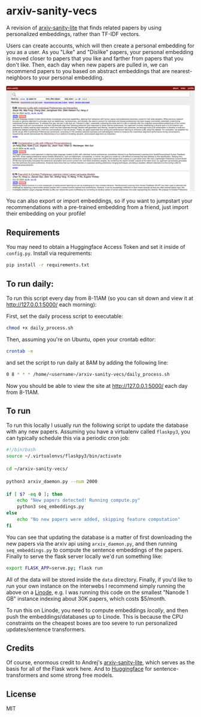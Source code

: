 
# arxiv-sanity-vecs

A revision of [arxiv-sanity-lite](https://github.com/karpathy/arxiv-sanity-lite) that finds related papers by using personalized embeddings, rather than TF-IDF vectors.

Users can create accounts, which will then create a personal embedding for you as a user. As you "Like" and "Dislike" papers, your personal embedding is moved closer to papers that you like and farther from papers that you don't like.
Then, each day when new papers are pulled in, we can recommend papers to you based on abstract embeddings that are nearest-neighbors to your personal embedding.

![Screenshot](screenshot.png)

You can also export or import embeddings, so if you want to jumpstart your recommendations with a pre-trained embedding from a friend, just import their embedding on your profile!

## Requirements
You may need to obtain a Huggingface Access Token and set it inside of `config.py`.
 Install via requirements:

 ```bash
 pip install -r requirements.txt
 ```

## To run daily:
To run this script every day from 8-11AM (so you can sit down and view it at http://127.0.0.1:5000/ each morning):

First, set the daily process script to executable:
```bash
chmod +x daily_process.sh
```

Then, assuming you're on Ubuntu, open your crontab editor:
```bash
crontab -e
```
 and set the script to run daily at 8AM by adding the following line:
```bash
0 8 * * * /home/<username>/arxiv-sanity-vecs/daily_process.sh
```

Now you should be able to view the site at http://127.0.0.1:5000/ each day from 8-11AM.

## To run

To run this locally I usually run the following script to update the database with any new papers. 
Assuming you have a virtualenv called `flaskpy3`, you can typically schedule this via a periodic cron job:
```bash
#!/bin/bash
source ~/.virtualenvs/flaskpy3/bin/activate

cd ~/arxiv-sanity-vecs/

python3 arxiv_daemon.py --num 2000

if [ $? -eq 0 ]; then
    echo "New papers detected! Running compute.py"
    python3 seq_embeddings.py
else
    echo "No new papers were added, skipping feature computation"
fi
```

You can see that updating the database is a matter of first downloading the new papers via the arxiv api using `arxiv_daemon.py`, and then running `seq_embeddings.py` to compute the sentence embeddings of the papers. Finally to serve the flask server locally we'd run something like:

```bash
export FLASK_APP=serve.py; flask run
```

All of the data will be stored inside the `data` directory. Finally, if you'd like to run your own instance on the interwebs I recommend simply running the above on a [Linode](https://www.linode.com), e.g. I was running this code on the smallest "Nanode 1 GB" instance indexing about 30K papers, which costs $5/month.

To run this on Linode, you need to compute embeddings _locally_, and then push the embeddings/databases up to Linode.
This is because the CPU constraints on the cheapest boxes are too severe to run personalized updates/sentence transformers.


## Credits

Of course, enormous credit to Andrej's [arxiv-sanity-lite](https://github.com/karpathy/arxiv-sanity-lite), which serves as the basis for all of the Flask work here. 
And to [Huggingface](https://huggingface.co) for sentence-transformers and some strong free models.

## License

MIT
